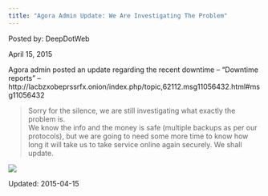 ```yaml
---
title: "Agora Admin Update: We Are Investigating The Problem"
---
```


Posted by: DeepDotWeb 

<span>April 15, 2015</span>


<p>Agora admin posted an update regarding the recent downtime &#8211; &#8220;Downtime reports&#8221; &#8211; http://lacbzxobeprssrfx.onion/index.php/topic,62112.msg11056432.html#msg11056432</p>
<blockquote><p>Sorry for the silence, we are still investigating what exactly the problem is.<br/>
    We know the info and the money is safe (multiple backups as per our protocols), but we are going to need some more time to know how long it will take us to take service online again securely. We shall update.</p></blockquote>

<img src="https://G-I-R.github.io/deepdotweb/imgs/2015/04/agd.png">


Updated: 2015-04-15

